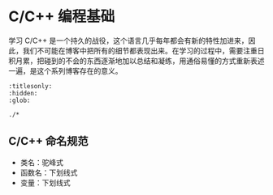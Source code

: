 # C/C++ 编程基础

学习 C/C++ 是一个持久的战役，这个语言几乎每年都会有新的特性加进来，因此，我们不可能在博客中把所有的细节都表现出来。在学习的过程中，需要注重日积月累，把碰到的不会的东西逐渐地加以总结和凝练，用通俗易懂的方式重新表述一遍，是这个系列博客存在的意义。

```{toctree}
:titlesonly:
:hidden:
:glob:

./*
```

## C/C++ 命名规范

- 类名：驼峰式
- 函数名：下划线式
- 变量：下划线式
